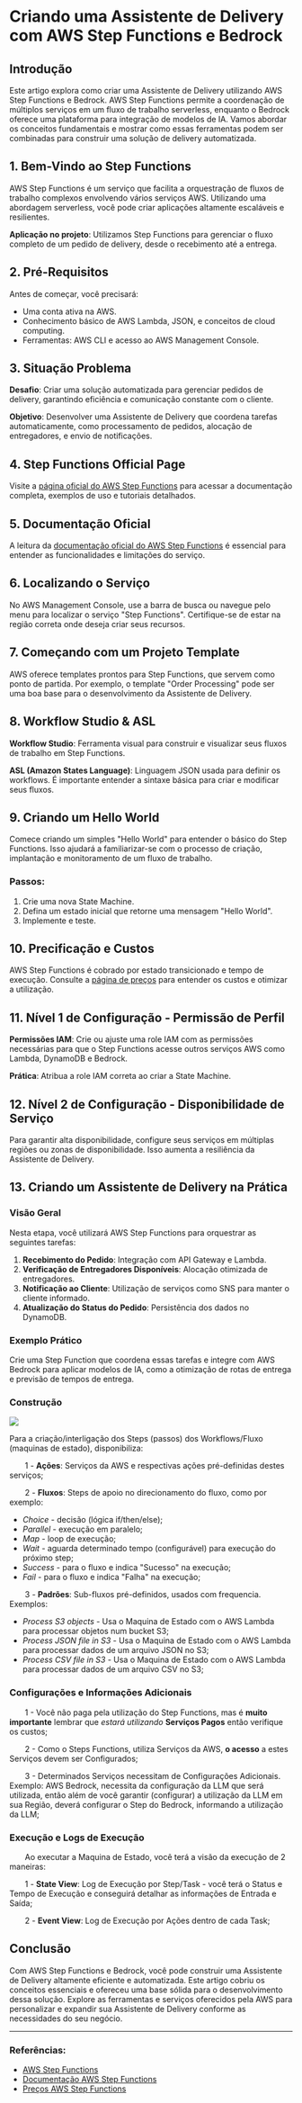 # Criando uma Assistente de Delivery com AWS Step Functions e Bedrock

## Introdução

Este artigo explora como criar uma Assistente de Delivery utilizando AWS Step Functions e Bedrock. AWS Step Functions permite a coordenação de múltiplos serviços em um fluxo de trabalho serverless, enquanto o Bedrock oferece uma plataforma para integração de modelos de IA. Vamos abordar os conceitos fundamentais e mostrar como essas ferramentas podem ser combinadas para construir uma solução de delivery automatizada.

## 1. Bem-Vindo ao Step Functions

AWS Step Functions é um serviço que facilita a orquestração de fluxos de trabalho complexos envolvendo vários serviços AWS. Utilizando uma abordagem serverless, você pode criar aplicações altamente escaláveis e resilientes.

**Aplicação no projeto**: Utilizamos Step Functions para gerenciar o fluxo completo de um pedido de delivery, desde o recebimento até a entrega.

## 2. Pré-Requisitos

Antes de começar, você precisará:

- Uma conta ativa na AWS.
- Conhecimento básico de AWS Lambda, JSON, e conceitos de cloud computing.
- Ferramentas: AWS CLI e acesso ao AWS Management Console.

## 3. Situação Problema

**Desafio**: Criar uma solução automatizada para gerenciar pedidos de delivery, garantindo eficiência e comunicação constante com o cliente.

**Objetivo**: Desenvolver uma Assistente de Delivery que coordena tarefas automaticamente, como processamento de pedidos, alocação de entregadores, e envio de notificações.

## 4. Step Functions Official Page

Visite a [página oficial do AWS Step Functions](https://aws.amazon.com/step-functions/) para acessar a documentação completa, exemplos de uso e tutoriais detalhados.

## 5. Documentação Oficial

A leitura da [documentação oficial do AWS Step Functions](https://docs.aws.amazon.com/step-functions/latest/dg/welcome.html) é essencial para entender as funcionalidades e limitações do serviço.

## 6. Localizando o Serviço

No AWS Management Console, use a barra de busca ou navegue pelo menu para localizar o serviço "Step Functions". Certifique-se de estar na região correta onde deseja criar seus recursos.

## 7. Começando com um Projeto Template

AWS oferece templates prontos para Step Functions, que servem como ponto de partida. Por exemplo, o template "Order Processing" pode ser uma boa base para o desenvolvimento da Assistente de Delivery.

## 8. Workflow Studio & ASL

**Workflow Studio**: Ferramenta visual para construir e visualizar seus fluxos de trabalho em Step Functions.

**ASL (Amazon States Language)**: Linguagem JSON usada para definir os workflows. É importante entender a sintaxe básica para criar e modificar seus fluxos.

## 9. Criando um Hello World

Comece criando um simples "Hello World" para entender o básico do Step Functions. Isso ajudará a familiarizar-se com o processo de criação, implantação e monitoramento de um fluxo de trabalho.

### Passos:

1. Crie uma nova State Machine.
2. Defina um estado inicial que retorne uma mensagem "Hello World".
3. Implemente e teste.

## 10. Precificação e Custos

AWS Step Functions é cobrado por estado transicionado e tempo de execução. Consulte a [página de preços](https://aws.amazon.com/step-functions/pricing/) para entender os custos e otimizar a utilização.

## 11. Nível 1 de Configuração - Permissão de Perfil

**Permissões IAM**: Crie ou ajuste uma role IAM com as permissões necessárias para que o Step Functions acesse outros serviços AWS como Lambda, DynamoDB e Bedrock.

**Prática**: Atribua a role IAM correta ao criar a State Machine.

## 12. Nível 2 de Configuração - Disponibilidade de Serviço

Para garantir alta disponibilidade, configure seus serviços em múltiplas regiões ou zonas de disponibilidade. Isso aumenta a resiliência da Assistente de Delivery.

## 13. Criando um Assistente de Delivery na Prática

### Visão Geral

Nesta etapa, você utilizará AWS Step Functions para orquestrar as seguintes tarefas:

1. **Recebimento do Pedido**: Integração com API Gateway e Lambda.
2. **Verificação de Entregadores Disponíveis**: Alocação otimizada de entregadores.
3. **Notificação ao Cliente**: Utilização de serviços como SNS para manter o cliente informado.
4. **Atualização do Status do Pedido**: Persistência dos dados no DynamoDB.

### Exemplo Prático

Crie uma Step Function que coordena essas tarefas e integre com AWS Bedrock para aplicar modelos de IA, como a otimização de rotas de entrega e previsão de tempos de entrega.


### Construção

<img src = "assets/worklfow-removebg.png"/>

Para a criação/interligação dos Steps (passos) dos Workflows/Fluxo (maquinas de estado), disponibiliza:

&nbsp;&nbsp;&nbsp;&nbsp;&nbsp;&nbsp;
1 - **Ações**:   Serviços da AWS e respectivas ações pré-definidas destes serviços;

&nbsp;&nbsp;&nbsp;&nbsp;&nbsp;&nbsp;
2 - **Fluxos**:  Steps de apoio no direcionamento do fluxo, como por exemplo: 
- *Choice* - decisão (lógica if/then/else);
- *Parallel* - execução em paralelo; 
- *Map* - loop de execução;
- *Wait* - aguarda determinado tempo (configurável) para execução do próximo step;
- *Success* - para o fluxo e indica "Sucesso" na execução;
- *Fail* - para o fluxo e indica "Falha" na execução;

&nbsp;&nbsp;&nbsp;&nbsp;&nbsp;&nbsp; 
3 - **Padrões**: Sub-fluxos pré-definidos, usados com frequencia. Exemplos:
- *Process S3 objects* - Usa o Maquina de Estado com o AWS Lambda para processar objetos num bucket S3;
 - *Process JSON file in S3* - Usa o Maquina de Estado com o AWS Lambda para processar dados de um arquivo JSON no S3;
 - *Process CSV file in S3* - Usa o Maquina de Estado com o AWS Lambda para processar dados de um arquivo CSV no S3;

### Configurações e Informações Adicionais

&nbsp;&nbsp;&nbsp;&nbsp;&nbsp;&nbsp; 
1 - Você não paga pela utilização do Step Functions, mas é **muito importante** lembrar que *estará utilizando* **Serviços Pagos** então verifique os custos;

&nbsp;&nbsp;&nbsp;&nbsp;&nbsp;&nbsp; 
2 - Como o Steps Functions, utiliza Serviços da AWS, **o acesso** a estes Serviços devem ser Configurados;

&nbsp;&nbsp;&nbsp;&nbsp;&nbsp;&nbsp; 
3 - Determinados Serviços necessitam de Configurações Adicionais. 
    Exemplo: AWS Bedrock, necessita da configuração da LLM que será utilizada, então além de você garantir (configurar) a utilização da LLM em sua Região, deverá configurar o Step do Bedrock, informando a utilização da LLM;
    

### Execução e Logs de Execução

&nbsp;&nbsp;&nbsp;&nbsp;&nbsp;&nbsp; 
Ao executar a Maquina de Estado, você terá a visão da execução de 2 maneiras:

&nbsp;&nbsp;&nbsp;&nbsp;&nbsp;&nbsp; 
1 - **State View**: Log de Execução por Step/Task - você terá o Status e Tempo de Execução e conseguirá detalhar as informações de Entrada e Saída;

&nbsp;&nbsp;&nbsp;&nbsp;&nbsp;&nbsp; 
2 - **Event View**: Log de Execução por Ações dentro de cada Task;


## Conclusão

Com AWS Step Functions e Bedrock, você pode construir uma Assistente de Delivery altamente eficiente e automatizada. Este artigo cobriu os conceitos essenciais e ofereceu uma base sólida para o desenvolvimento dessa solução. Explore as ferramentas e serviços oferecidos pela AWS para personalizar e expandir sua Assistente de Delivery conforme as necessidades do seu negócio.

---

### Referências:

- [AWS Step Functions](https://aws.amazon.com/step-functions/)
- [Documentação AWS Step Functions](https://docs.aws.amazon.com/step-functions/latest/dg/welcome.html)
- [Preços AWS Step Functions](https://aws.amazon.com/step-functions/pricing/)
